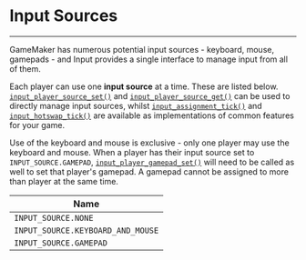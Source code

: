 # Input Sources

---

GameMaker has numerous potential input sources - keyboard, mouse, gamepads - and Input provides a single interface to manage input from all of them.

Each player can use one **input source** at a time. These are listed below. [`input_player_source_set()`](Functions-(Players)#input_player_source_setsource-playerindex) and [`input_player_source_get()`](Functions-(Players)#input_player_source_getplayerindex) can be used to directly manage input sources, whilst [`input_assignment_tick()`](Functions-(Source-Assignment)#input_assignment_tickminplayers-maxplayers-leaveverb) and [`input_hotswap_tick()`](Functions-(Source-Assignment)#input_hotswap_tickplayerindex) are available as implementations of common features for your game.

Use of the keyboard and mouse is exclusive - only one player may use the keyboard and mouse. When a player has their input source set to `INPUT_SOURCE.GAMEPAD`, [`input_player_gamepad_set()`](https://github.com/JujuAdams/input3/wiki/Functions-(Players)#input_player_gamepad_setgamepad-playerindex) will need to be called as well to set that player's gamepad. A gamepad cannot be assigned to more than player at the same time.

|Name                             |
|---------------------------------|
|`INPUT_SOURCE.NONE`              |
|`INPUT_SOURCE.KEYBOARD_AND_MOUSE`|
|`INPUT_SOURCE.GAMEPAD`           |